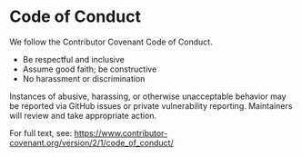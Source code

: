 # Code of Conduct

We follow the Contributor Covenant Code of Conduct.

- Be respectful and inclusive
- Assume good faith; be constructive
- No harassment or discrimination

Instances of abusive, harassing, or otherwise unacceptable behavior may be reported via GitHub issues or private vulnerability reporting. Maintainers will review and take appropriate action.

For full text, see: https://www.contributor-covenant.org/version/2/1/code_of_conduct/
